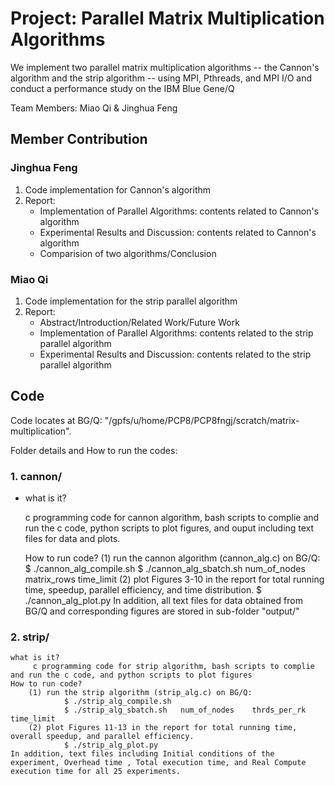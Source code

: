 # Project: Parallel Matrix Multiplication Algorithms

We implement two parallel matrix multiplication algorithms -- the Cannon's algorithm and the strip algorithm -- using MPI, Pthreads, and MPI I/O and conduct a performance study on the IBM Blue Gene/Q

Team Members: Miao Qi & Jinghua Feng


## Member Contribution
### Jinghua Feng
1. Code implementation for Cannon's algorithm
2. Report: 
    - Implementation of Parallel Algorithms: contents related to Cannon's algorithm
    - Experimental Results and Discussion: contents related to Cannon's algorithm 
    - Comparision of two algorithms/Conclusion
### Miao Qi
1. Code implementation for the strip parallel algorithm
2. Report: 
    - Abstract/Introduction/Related Work/Future Work
    - Implementation of Parallel Algorithms: contents related to the strip parallel algorithm
    - Experimental Results and Discussion: contents related to the strip parallel algorithm



## Code
Code locates at BG/Q: "/gpfs/u/home/PCP8/PCP8fngj/scratch/matrix-multiplication". 

Folder details and How to run the codes:
### 1. cannon/
- what is it?
    
    c programming code for cannon algorithm, bash scripts to complie and run the c code, python scripts to plot figures, and ouput including text files for data and plots. 

    How to run code?
        (1) run the cannon algorithm (cannon_alg.c) on BG/Q: 
                $ ./cannon_alg_compile.sh
                $ ./cannon_alg_sbatch.sh num_of_nodes matrix_rows time_limit
        (2) plot Figures 3-10 in the report for total running time, speedup, parallel efficiency, and time distribution.
                $ ./cannon_alg_plot.py
    In addition, all text files for data obtained from BG/Q and corresponding figures are stored in sub-folder "output/" 

### 2. strip/
    what is it?
         c programming code for strip algorithm, bash scripts to complie and run the c code, and python scripts to plot figures
    How to run code?
        (1) run the strip algorithm (strip_alg.c) on BG/Q: 
                $ ./strip_alg_compile.sh
                $ ./strip_alg_sbatch.sh   num_of_nodes    thrds_per_rk    time_limit
        (2) plot Figures 11-13 in the report for total running time, overall speedup, and parallel efficiency.
                $ ./strip_alg_plot.py
    In addition, text files including Initial conditions of the experiment, Overhead time , Total execution time, and Real Compute execution time for all 25 experiments.  
